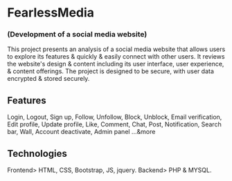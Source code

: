 
# FearlessMedia
### (Development of a social media website)

This project presents an analysis of a social media website that allows users to explore its features & quickly & easily connect with other users. It reviews the website's design & content including its user interface, user experience, & content offerings. The project is designed to be secure, with user data encrypted & stored securely.


## Features

Login, Logout, Sign up, Follow, Unfollow, Block, Unblock, Email verification, Edit profile, Update profile, Like, Comment, Chat, Post, Notification, Search bar, Wall, Account deactivate, Admin panel ...&more

## Technologies

Frontend> HTML, CSS, Bootstrap, JS, jquery. Backend> PHP & MYSQL.